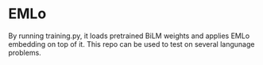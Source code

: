 # EMLo
By running training.py, it loads pretrained BiLM weights and applies EMLo embedding on top of it. 
This repo can be used to test on several langunage problems.
